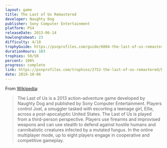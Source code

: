 ```yaml
---
layout: game
title: The Last of Us Remastered
developer: Naughty Dog
publisher: Sony Computer Entertainment
platform: PS4
releaseDate: 2013-06-14
howlongtobeat: 23
difficulty: 4/10
trophyGuide: https://psnprofiles.com/guide/6004-the-last-of-us-remastered-trophy-guide
durationHours: 103
trophies: 50/50
percent: 100%
progress: complete
link: https://psnprofiles.com/trophies/2752-the-last-of-us-remastered/barrelofjuice
date: 2019-10-06
---
```


From [Wikipedia](https://en.wikipedia.org/wiki/The_Last_of_Us):

> The Last of Us is a 2013 action-adventure game developed by Naughty Dog and published by Sony Computer Entertainment. Players control Joel, a smuggler tasked with escorting a teenage girl, Ellie, across a post-apocalyptic United States. The Last of Us is played from a third-person perspective. Players use firearms and improvised weapons and can use stealth to defend against hostile humans and cannibalistic creatures infected by a mutated fungus. In the online multiplayer mode, up to eight players engage in cooperative and competitive gameplay.
